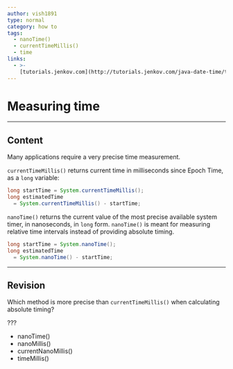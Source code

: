 ```yaml
---
author: vish1891
type: normal
category: how to
tags:
  - nanoTime()
  - currentTimeMillis()
  - time
links:
  - >-
    [tutorials.jenkov.com](http://tutorials.jenkov.com/java-date-time/time-measurement.html){website}
---
```


# Measuring time


---

## Content

Many applications require a very precise time measurement. 

`currentTimeMillis()` returns current time in milliseconds since Epoch Time, as a `long` variable:

```java
long startTime = System.currentTimeMillis();
long estimatedTime 
  = System.currentTimeMillis() - startTime;
```

`nanoTime()` returns the current value of the most precise available system timer, in nanoseconds, in `long` form. `nanoTime()` is meant for measuring relative time intervals                   instead of providing absolute timing.

```java
long startTime = System.nanoTime();
long estimatedTime 
  = System.nanoTime() - startTime;
```


---

## Revision

Which method is more precise than `currentTimeMillis()` when calculating absolute timing?

???

* nanoTime()
* nanoMillis()
* currentNanoMillis()
* timeMillis()
